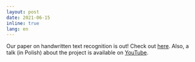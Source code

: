 ```yaml
---
layout: post
date: 2021-06-15
inline: true
lang: en
---
```



Our paper on handwritten text recognition is out! Check out [here](https://link.springer.com/chapter/10.1007%2F978-3-030-77961-0_13). Also, a talk (in Polish) about the project is available on [YouTube](https://www.youtube.com/watch?v=hflvlWzbDts).


